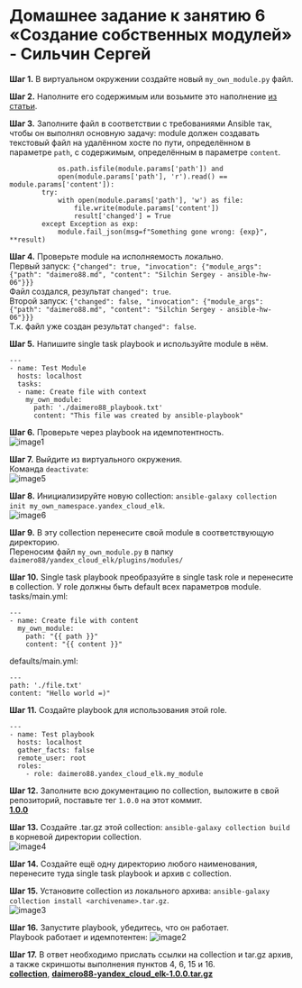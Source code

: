 # Домашнее задание к занятию 6 «Создание собственных модулей» - Сильчин Сергей

**Шаг 1.** В виртуальном окружении создайте новый `my_own_module.py` файл.  

**Шаг 2.** Наполните его содержимым или возьмите это наполнение [из статьи](https://docs.ansible.com/ansible/latest/dev_guide/developing_modules_general.html#creating-a-module).  

**Шаг 3.** Заполните файл в соответствии с требованиями Ansible так, чтобы он выполнял основную задачу: module должен создавать текстовый файл на удалённом хосте по пути, определённом в параметре `path`, с содержимым, определённым в параметре `content`.  

```    if not (os.path.exists(module.params['path']) and
            os.path.isfile(module.params['path']) and
            open(module.params['path'], 'r').read() == module.params['content']):
        try:
            with open(module.params['path'], 'w') as file:
                file.write(module.params['content'])
                result['changed'] = True
        except Exception as exp:
            module.fail_json(msg=f"Something gone wrong: {exp}", **result)
```
**Шаг 4.** Проверьте module на исполняемость локально.  
Первый запуск: ```{"changed": true, "invocation": {"module_args": {"path": "daimero88.md", "content": "Silchin Sergey - ansible-hw-06"}}}```  
Файл создался, результат `changed": true`.  
Второй запуск: ```{"changed": false, "invocation": {"module_args": {"path": "daimero88.md", "content": "Silchin Sergey - ansible-hw-06"}}}```  
Т.к. файл уже создан результат `changed": false`.  

**Шаг 5.** Напишите single task playbook и используйте module в нём.  
```
---
- name: Test Module
  hosts: localhost
  tasks:
  - name: Create file with context
    my_own_module:
      path: './daimero88_playbook.txt'
      content: "This file was created by ansible-playbook"
```
**Шаг 6.** Проверьте через playbook на идемпотентность.  
![image1](https://github.com/user-attachments/assets/d25fede7-5059-42ce-baa5-d5b9c417b83f)  

**Шаг 7.** Выйдите из виртуального окружения.  
Команда `deactivate`:  
![image5](https://github.com/user-attachments/assets/b0cfbbdc-6af0-45a5-86ec-638ecd5ee779)  

**Шаг 8.** Инициализируйте новую collection: `ansible-galaxy collection init my_own_namespace.yandex_cloud_elk`.  
![image6](https://github.com/user-attachments/assets/63118e5c-a6b3-4fc3-9508-45cc8985da3b)  

**Шаг 9.** В эту collection перенесите свой module в соответствующую директорию.  
Переносим файл `my_own_module.py` в папку `daimero88/yandex_cloud_elk/plugins/modules/`  

**Шаг 10.** Single task playbook преобразуйте в single task role и перенесите в collection. У role должны быть default всех параметров module.  
tasks/main.yml:
```
---
- name: Create file with content
  my_own_module:
    path: "{{ path }}"
    content: "{{ content }}"
```
defaults/main.yml:
```
---
path: './file.txt'
content: "Hello world =)"
```
**Шаг 11.** Создайте playbook для использования этой role.  
```
---
- name: Test playbook
  hosts: localhost
  gather_facts: false
  remote_user: root
  roles:
    - role: daimero88.yandex_cloud_elk.my_module
```

**Шаг 12.** Заполните всю документацию по collection, выложите в свой репозиторий, поставьте тег `1.0.0` на этот коммит.  
[**1.0.0**](https://github.com/Daimero88/my_own_collection/releases/tag/1.0.0)

**Шаг 13.** Создайте .tar.gz этой collection: `ansible-galaxy collection build` в корневой директории collection.  
![image4](https://github.com/user-attachments/assets/e305179f-a6c7-4682-bee4-5008294820ca)

**Шаг 14.** Создайте ещё одну директорию любого наименования, перенесите туда single task playbook и архив c collection.

**Шаг 15.** Установите collection из локального архива: `ansible-galaxy collection install <archivename>.tar.gz`.  
![image3](https://github.com/user-attachments/assets/fe0c23c8-d62b-408a-85f3-563709cc0b5d)

**Шаг 16.** Запустите playbook, убедитесь, что он работает.  
Playbook работает и идемпотентен:
![image2](https://github.com/user-attachments/assets/612f6934-6ab9-477a-86e8-6416e6fa3a9f)

**Шаг 17.** В ответ необходимо прислать ссылки на collection и tar.gz архив, а также скриншоты выполнения пунктов 4, 6, 15 и 16.  
[**collection**](https://github.com/Daimero88/my_own_collection/tree/main/daimero88/yandex_cloud_elk), [**daimero88-yandex_cloud_elk-1.0.0.tar.gz**](https://github.com/Daimero88/my_own_collection/blob/main/daimero88/yandex_cloud_elk/daimero88-yandex_cloud_elk-1.0.0.tar.gz)
